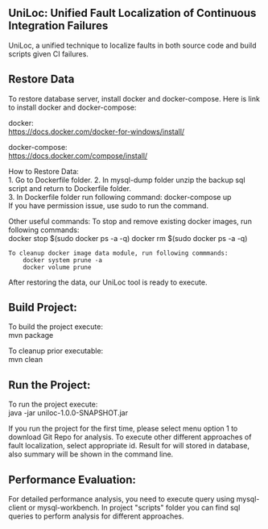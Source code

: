 ## UniLoc: Unified Fault Localization of Continuous Integration Failures
UniLoc, a unified technique to localize faults in both source code and build scripts given CI failures.

## Restore Data
To restore database server, install docker and docker-compose. Here is link to install docker and docker-compose:      

docker:   
https://docs.docker.com/docker-for-windows/install/   


docker-compose:   
https://docs.docker.com/compose/install/    

How to Restore Data:   
	1. Go to Dockerfile folder.
	2. In mysql-dump folder unzip the backup sql script and return to Dockerfile folder.   
	3. In Dockerfile folder run following command:
		docker-compose up   
		If you have permission issue, use sudo to run the command.     
		
Other useful commands:
	To stop and remove existing docker images, run following commands:     
		docker stop $(sudo docker ps -a -q)
		docker rm $(sudo docker ps -a -q)
		
	To cleanup docker image data module, run following commmands:    
		docker system prune -a
		docker volume prune   
		
		
After restoring the data, our UniLoc tool is ready to execute. 		



## Build Project:   
To build the project execute:   
  mvn package    
  
To cleanup prior executable:    
  mvn clean   

  
  
## Run the Project:     
To run the project execute:   
  java -jar uniloc-1.0.0-SNAPSHOT.jar   
  
If you run the project for the first time, please select menu option 1 to download Git Repo for analysis. To execute other different approaches of fault localization, select appropriate id. Result for will stored in database, also summary will be shown in the command line.    

## Performance Evaluation:
For detailed performance analysis, you need to execute query using mysql-client or mysql-workbench. In project "scripts" folder you can find sql queries to perform analysis for different approaches.
